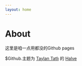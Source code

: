 ```yaml
---
layout: home
---
```

# About 

这里是咱一点用都没的Github pages



$Github.主题为 [Taylan Tatlı](https://github.com/TaylanTatli) 的 [Halve](https://taylantatli.github.io/Halve/)










 





                     


                  


